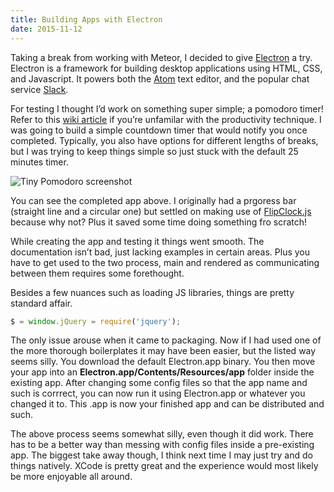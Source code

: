 ```yaml
---
title: Building Apps with Electron
date: 2015-11-12
---
```


Taking a break from working with Meteor, I decided to give [Electron](https://electron.atom.io/) a try. Electron is a framework for building desktop applications using HTML, CSS, and Javascript. It powers both the [Atom](https://atom.io/) text editor, and the popular chat service [Slack](https://slack.com/).

For testing I thought I’d work on something super simple; a pomodoro timer! Refer to this [wiki article](https://en.wikipedia.org/wiki/Pomodoro_Technique) if you’re unfamilar with the productivity technique. I was going to build a simple countdown timer that would notify you once completed. Typically, you also have options for different lengths of breaks, but I was trying to keep things simple so just stuck with the default 25 minutes timer.

<img class="w-100 mv3" src="/images/tiny_pomodoro.png" alt="Tiny Pomodoro screenshot">

You can see the completed app above. I originally had a prgoress bar (straight line and a circular one) but settled on making use of [FlipClock.js](http://flipclockjs.com/) because why not? Plus it saved some time doing something fro scratch!

While creating the app and testing it things went smooth. The documentation isn’t bad, just lacking examples in certain areas. Plus you have to get used to the two process, main and rendered as communicating between them requires some forethought.

Besides a few nuances such as loading JS libraries, things are pretty standard affair.

```js
$ = window.jQuery = require('jquery');
```

The only issue arouse when it came to packaging. Now if I had used one of the more thorough boilerplates it may have been easier, but the listed way seems silly. You download the default Electron.app binary. You then move your app into an **Electron.app/Contents/Resources/app** folder inside the existing app. After changing some config files so that the app name and such is corrrect, you can now run it using Electron.app or whatever you changed it to. This .app is now your finished app and can be distributed and such.

The above process seems somewhat silly, even though it did work. There has to be a better way than messing with config files inside a pre-existing app. The biggest take away though, I think next time I may just try and do things natively. XCode is pretty great and the experience would most likely be more enjoyable all around.
